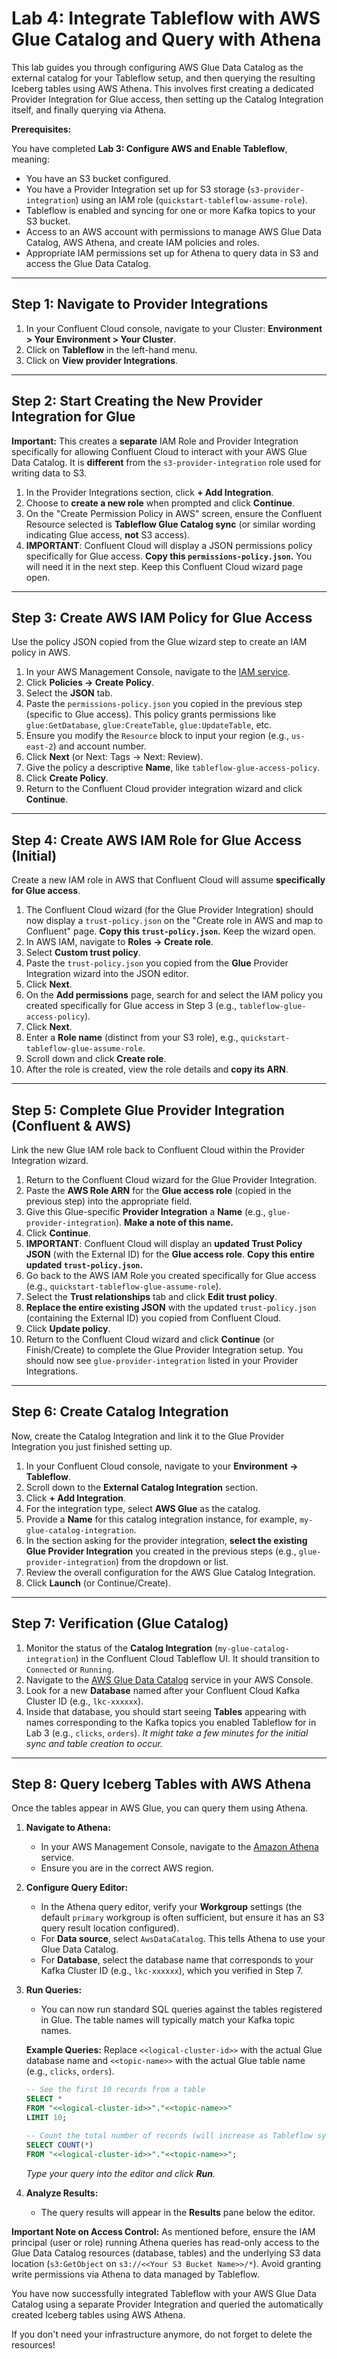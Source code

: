 # Lab 4: Integrate Tableflow with AWS Glue Catalog and Query with Athena

This lab guides you through configuring AWS Glue Data Catalog as the external catalog for your Tableflow setup, and then querying the resulting Iceberg tables using AWS Athena. This involves first creating a dedicated Provider Integration for Glue access, then setting up the Catalog Integration itself, and finally querying via Athena.

**Prerequisites:**

You have completed **Lab 3: Configure AWS and Enable Tableflow**, meaning:
* You have an S3 bucket configured.
* You have a Provider Integration set up for S3 storage (`s3-provider-integration`) using an IAM role (`quickstart-tableflow-assume-role`).
* Tableflow is enabled and syncing for one or more Kafka topics to your S3 bucket.
* Access to an AWS account with permissions to manage AWS Glue Data Catalog, AWS Athena, and create IAM policies and roles.
* Appropriate IAM permissions set up for Athena to query data in S3 and access the Glue Data Catalog.

---

## Step 1: Navigate to Provider Integrations

1.  In your Confluent Cloud console, navigate to your Cluster: **Environment > Your Environment > Your Cluster**.
2.  Click on **Tableflow** in the left-hand menu.
3.  Click on **View provider Integrations**.

---

## Step 2: Start Creating the New Provider Integration for Glue

**Important:** This creates a **separate** IAM Role and Provider Integration specifically for allowing Confluent Cloud to interact with your AWS Glue Data Catalog. It is **different** from the `s3-provider-integration` role used for writing data to S3.

1.  In the Provider Integrations section, click **+ Add Integration**.
2.  Choose to **create a new role** when prompted and click **Continue**.
3.  On the "Create Permission Policy in AWS" screen, ensure the Confluent Resource selected is **Tableflow Glue Catalog sync** (or similar wording indicating Glue access, **not** S3 access).
4.  **IMPORTANT**: Confluent Cloud will display a JSON permissions policy specifically for Glue access. **Copy this `permissions-policy.json`.** You will need it in the next step. Keep this Confluent Cloud wizard page open.

---

## Step 3: Create AWS IAM Policy for Glue Access

Use the policy JSON copied from the Glue wizard step to create an IAM policy in AWS.

1.  In your AWS Management Console, navigate to the [IAM service](https://console.aws.amazon.com/iam/home).
2.  Click **Policies -> Create Policy**.
3.  Select the **JSON** tab.
4.  Paste the `permissions-policy.json` you copied in the previous step (specific to Glue access). This policy grants permissions like `glue:GetDatabase`, `glue:CreateTable`, `glue:UpdateTable`, etc.
5.  Ensure you modify the `Resource` block to input your region (e.g., `us-east-2`) and account number.
6.  Click **Next** (or Next: Tags -> Next: Review).
7.  Give the policy a descriptive **Name**, like `tableflow-glue-access-policy`.
8.  Click **Create Policy**.
9.  Return to the Confluent Cloud provider integration wizard and click **Continue**.

---

## Step 4: Create AWS IAM Role for Glue Access (Initial)

Create a new IAM role in AWS that Confluent Cloud will assume **specifically for Glue access**.

1.  The Confluent Cloud wizard (for the Glue Provider Integration) should now display a `trust-policy.json` on the "Create role in AWS and map to Confluent" page. **Copy this `trust-policy.json`.** Keep the wizard open.
2.  In AWS IAM, navigate to **Roles -> Create role**.
3.  Select **Custom trust policy**.
4.  Paste the `trust-policy.json` you copied from the **Glue** Provider Integration wizard into the JSON editor.
5.  Click **Next**.
6.  On the **Add permissions** page, search for and select the IAM policy you created specifically for Glue access in Step 3 (e.g., `tableflow-glue-access-policy`).
7.  Click **Next**.
8.  Enter a **Role name** (distinct from your S3 role), e.g., `quickstart-tableflow-glue-assume-role`.
9.  Scroll down and click **Create role**.
10. After the role is created, view the role details and **copy its ARN**.

---

## Step 5: Complete Glue Provider Integration (Confluent & AWS)

Link the new Glue IAM role back to Confluent Cloud within the Provider Integration wizard.

1.  Return to the Confluent Cloud wizard for the Glue Provider Integration.
2.  Paste the **AWS Role ARN** for the **Glue access role** (copied in the previous step) into the appropriate field.
3.  Give this Glue-specific **Provider Integration** a **Name** (e.g., `glue-provider-integration`). **Make a note of this name.**
4.  Click **Continue**.
5.  **IMPORTANT**: Confluent Cloud will display an **updated Trust Policy JSON** (with the External ID) for the **Glue access role**. **Copy this entire updated `trust-policy.json`.**
6.  Go back to the AWS IAM Role you created specifically for Glue access (e.g., `quickstart-tableflow-glue-assume-role`).
7.  Select the **Trust relationships** tab and click **Edit trust policy**.
8.  **Replace the entire existing JSON** with the updated `trust-policy.json` (containing the External ID) you copied from Confluent Cloud.
9.  Click **Update policy**.
10. Return to the Confluent Cloud wizard and click **Continue** (or Finish/Create) to complete the Glue Provider Integration setup. You should now see `glue-provider-integration` listed in your Provider Integrations.

---

## Step 6: Create Catalog Integration

Now, create the Catalog Integration and link it to the Glue Provider Integration you just finished setting up.

1.  In your Confluent Cloud console, navigate to your **Environment -> Tableflow**.
2.  Scroll down to the **External Catalog Integration** section.
3.  Click **+ Add Integration**.
4.  For the integration type, select **AWS Glue** as the catalog.
5.  Provide a **Name** for this catalog integration instance, for example, `my-glue-catalog-integration`.
6.  In the section asking for the provider integration, **select the existing Glue Provider Integration** you created in the previous steps (e.g., `glue-provider-integration`) from the dropdown or list.
7.  Review the overall configuration for the AWS Glue Catalog Integration.
8.  Click **Launch** (or Continue/Create).

---

## Step 7: Verification (Glue Catalog)

1.  Monitor the status of the **Catalog Integration** (`my-glue-catalog-integration`) in the Confluent Cloud Tableflow UI. It should transition to `Connected` or `Running`.
2.  Navigate to the [AWS Glue Data Catalog](https://console.aws.amazon.com/glue/home#/catalog/databases) service in your AWS Console.
3.  Look for a new **Database** named after your Confluent Cloud Kafka Cluster ID (e.g., `lkc-xxxxxx`).
4.  Inside that database, you should start seeing **Tables** appearing with names corresponding to the Kafka topics you enabled Tableflow for in Lab 3 (e.g., `clicks`, `orders`).
    *It might take a few minutes for the initial sync and table creation to occur.*

---

## Step 8: Query Iceberg Tables with AWS Athena

Once the tables appear in AWS Glue, you can query them using Athena.

1.  **Navigate to Athena:**
    * In your AWS Management Console, navigate to the [Amazon Athena](https://console.aws.amazon.com/athena/home) service.
    * Ensure you are in the correct AWS region.

2.  **Configure Query Editor:**
    * In the Athena query editor, verify your **Workgroup** settings (the default `primary` workgroup is often sufficient, but ensure it has an S3 query result location configured).
    * For **Data source**, select `AwsDataCatalog`. This tells Athena to use your Glue Data Catalog.
    * For **Database**, select the database name that corresponds to your Kafka Cluster ID (e.g., `lkc-xxxxxx`), which you verified in Step 7.

3.  **Run Queries:**
    * You can now run standard SQL queries against the tables registered in Glue. The table names will typically match your Kafka topic names.

    **Example Queries:** Replace `<<logical-cluster-id>>` with the actual Glue database name and `<<topic-name>>` with the actual Glue table name (e.g., `clicks`, `orders`).

    ```sql
    -- See the first 10 records from a table
    SELECT *
    FROM "<<logical-cluster-id>>"."<<topic-name>>"
    LIMIT 10;

    -- Count the total number of records (will increase as Tableflow syncs)
    SELECT COUNT(*)
    FROM "<<logical-cluster-id>>"."<<topic-name>>";


    ```

    *Type your query into the editor and click **Run**.*

4.  **Analyze Results:**
    * The query results will appear in the **Results** pane below the editor.

**Important Note on Access Control:** As mentioned before, ensure the IAM principal (user or role) running Athena queries has read-only access to the Glue Data Catalog resources (database, tables) and the underlying S3 data location (`s3:GetObject` on `s3://<<Your S3 Bucket Name>>/*`). Avoid granting write permissions via Athena to data managed by Tableflow.

You have now successfully integrated Tableflow with your AWS Glue Data Catalog using a separate Provider Integration and queried the automatically created Iceberg tables using AWS Athena.

If you don't need your infrastructure anymore, do not forget to delete the resources!

